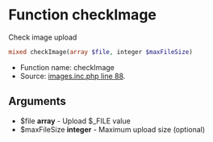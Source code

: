 Function checkImage
===========================

Check image upload



```php
mixed checkImage(array $file, integer $maxFileSize)
```

* Function name: checkImage
* Source: [images.inc.php line 88](https://github.com/PrestaShop/PrestaShop/blob/1.5.0.1/images.inc.php#L88).

Arguments
---------

* $file **array** - Upload $_FILE value
* $maxFileSize **integer** - Maximum upload size (optional)

